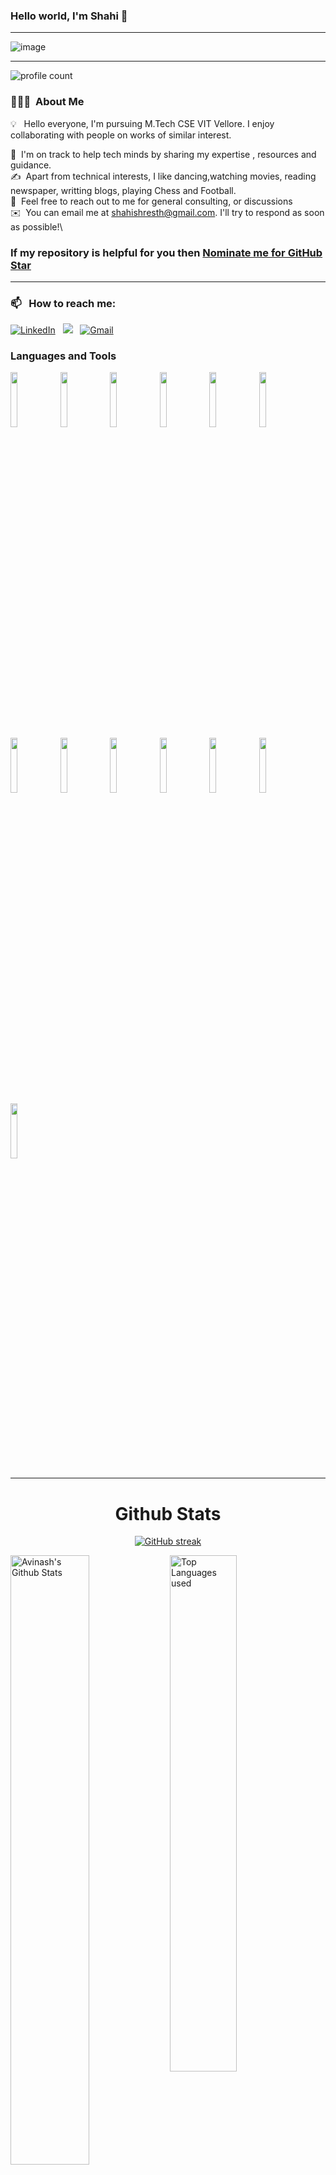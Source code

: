 ### Hello world, I'm Shahi  👋 

-----

<p align="center">
 
![image](https://user-images.githubusercontent.com/61057666/169029838-74df663d-2e62-4d77-bdff-b43f7d63f00f.png)

</p>

-----

![profile count](https://komarev.com/ghpvc/?username=shahishree03&color=red)&nbsp;
### 👨🏻‍💻 &nbsp;About Me

💡 &nbsp; Hello everyone, I'm pursuing M.Tech CSE VIT Vellore.  I enjoy collaborating with people on works of similar interest. 

🌱 &nbsp;I'm on track to help tech minds by sharing my expertise , resources and guidance.\
✍️ &nbsp;Apart from technical interests, I like dancing,watching movies, reading newspaper, writting blogs, playing Chess and Football.\
💬 &nbsp;Feel free to reach out to me for general consulting, or discussions \
✉️ &nbsp;You can email me at shahishresth@gmail.com. I'll try to respond as soon as possible!\

### If my repository is helpful for you then [Nominate me for GitHub Star](https://stars.github.com/nominate/)

-----
### 📫 &nbsp; How to reach me:



<a href="https://www.linkedin.com/in/shahishreshth/"><img alt="LinkedIn" src="https://img.shields.io/badge/linkedin%20-%230077B5.svg?&style=flat&logo=linkedin&logoColor=white"/></a> &nbsp;
<a href="https://instagram.com/realzanaemme03"><img src="https://img.shields.io/badge/-@realzanaemme03?style=flat&logo=Instagram&logoColor=white"/></a> &nbsp;
<a href="mailto:shahishresth@gmail.com"><img alt="Gmail" src="https://img.shields.io/badge/Gmail-D14836?style=flat&logo=gmail&logoColor=white" /></a> &nbsp;



</div>



### Languages and Tools

<p>
 
 
  <code><img width="15%" src="https://www.vectorlogo.zone/logos/python/python-ar21.svg"></code>
 <code><img width="15%" src="https://www.cdnlogo.com/logos/c/76/c.svg"></code>
  <code><img width="15%" src="https://www.vectorlogo.zone/logos/reactjs/reactjs-ar21.svg"></code>
   <code><img width="15%" src="https://www.vectorlogo.zone/logos/nodejs/nodejs-ar21.svg"></code>
 <code><img width="15%" src="https://www.vectorlogo.zone/logos/w3_html5/w3_html5-ar21.svg"></code>
 <code><img width="15%" src="https://www.vectorlogo.zone/logos/w3_css/w3_css-ar21.svg"></code>
  <code><img width="15%" src="https://www.vectorlogo.zone/logos/javascript/javascript-horizontal.svg"></code>
  <code><img width="15%" src="https://www.vectorlogo.zone/logos/getbootstrap/getbootstrap-ar21.svg"></code>
  <code><img width="15%" src="https://www.vectorlogo.zone/logos/mysql/mysql-ar21.svg"></code>
  <code><img width="15%" src="https://www.vectorlogo.zone/logos/docker/docker-ar21.svg"></code>
  <code><img width="15%" src="https://www.vectorlogo.zone/logos/amazon_aws/amazon_aws-ar21.svg"></code>
  <code><img width="15%" src="https://www.vectorlogo.zone/logos/git-scm/git-scm-ar21.svg"></code>
   <code><img width="15%" src="https://www.vectorlogo.zone/logos/ubuntu/ubuntu-ar21.svg"></code>
   
 
 
 -----
  
</p>



<h1 align="center">Github Stats</h1>

<div align="center">
  
[![GitHub streak](https://github-readme-streak-stats.herokuapp.com/?user=shahishree03&theme=highcontrast)](https://github.com/DenverCoder1/github-readme-streak-stats)

 </div>
 
 
<img align="left" alt="Avinash's Github Stats" src="https://github-readme-stats.vercel.app/api?username=shahishree03&&show_icons=true&theme=dark" width="50%" />
<img alt="Top Languages used" src="https://github-readme-stats.vercel.app/api/top-langs/?username=shahishree03&layout=compact&theme=dark" width="46%" />
<br>




